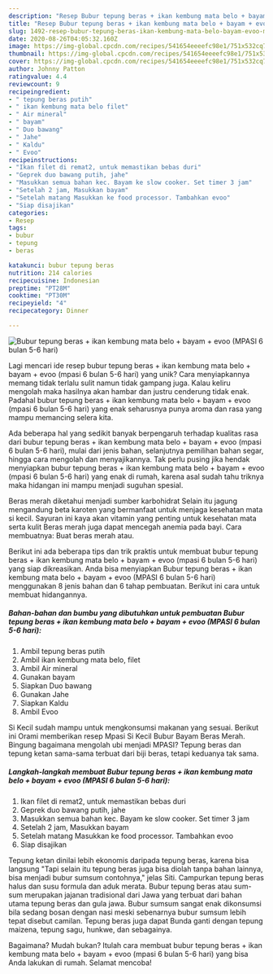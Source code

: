 ```yaml
---
description: "Resep Bubur tepung beras + ikan kembung mata belo + bayam + evoo (MPASI 6 bulan 5-6 hari), Lezat Sekali"
title: "Resep Bubur tepung beras + ikan kembung mata belo + bayam + evoo (MPASI 6 bulan 5-6 hari), Lezat Sekali"
slug: 1492-resep-bubur-tepung-beras-ikan-kembung-mata-belo-bayam-evoo-mpasi-6-bulan-5-6-hari-lezat-sekali
date: 2020-08-26T04:05:32.160Z
image: https://img-global.cpcdn.com/recipes/541654eeeefc98e1/751x532cq70/bubur-tepung-beras-ikan-kembung-mata-belo-bayam-evoo-mpasi-6-bulan-5-6-hari-foto-resep-utama.jpg
thumbnail: https://img-global.cpcdn.com/recipes/541654eeeefc98e1/751x532cq70/bubur-tepung-beras-ikan-kembung-mata-belo-bayam-evoo-mpasi-6-bulan-5-6-hari-foto-resep-utama.jpg
cover: https://img-global.cpcdn.com/recipes/541654eeeefc98e1/751x532cq70/bubur-tepung-beras-ikan-kembung-mata-belo-bayam-evoo-mpasi-6-bulan-5-6-hari-foto-resep-utama.jpg
author: Johnny Patton
ratingvalue: 4.4
reviewcount: 9
recipeingredient:
- " tepung beras putih"
- " ikan kembung mata belo filet"
- " Air mineral"
- " bayam"
- " Duo bawang"
- " Jahe"
- " Kaldu"
- " Evoo"
recipeinstructions:
- "Ikan filet di remat2, untuk memastikan bebas duri"
- "Geprek duo bawang putih, jahe"
- "Masukkan semua bahan kec. Bayam ke slow cooker. Set timer 3 jam"
- "Setelah 2 jam, Masukkan bayam"
- "Setelah matang Masukkan ke food processor. Tambahkan evoo"
- "Siap disajikan"
categories:
- Resep
tags:
- bubur
- tepung
- beras

katakunci: bubur tepung beras 
nutrition: 214 calories
recipecuisine: Indonesian
preptime: "PT28M"
cooktime: "PT30M"
recipeyield: "4"
recipecategory: Dinner

---
```



![Bubur tepung beras + ikan kembung mata belo + bayam + evoo (MPASI 6 bulan 5-6 hari)](https://img-global.cpcdn.com/recipes/541654eeeefc98e1/751x532cq70/bubur-tepung-beras-ikan-kembung-mata-belo-bayam-evoo-mpasi-6-bulan-5-6-hari-foto-resep-utama.jpg)

Lagi mencari ide resep bubur tepung beras + ikan kembung mata belo + bayam + evoo (mpasi 6 bulan 5-6 hari) yang unik? Cara menyiapkannya memang tidak terlalu sulit namun tidak gampang juga. Kalau keliru mengolah maka hasilnya akan hambar dan justru cenderung tidak enak. Padahal bubur tepung beras + ikan kembung mata belo + bayam + evoo (mpasi 6 bulan 5-6 hari) yang enak seharusnya punya aroma dan rasa yang mampu memancing selera kita.

Ada beberapa hal yang sedikit banyak berpengaruh terhadap kualitas rasa dari bubur tepung beras + ikan kembung mata belo + bayam + evoo (mpasi 6 bulan 5-6 hari), mulai dari jenis bahan, selanjutnya pemilihan bahan segar, hingga cara mengolah dan menyajikannya. Tak perlu pusing jika hendak menyiapkan bubur tepung beras + ikan kembung mata belo + bayam + evoo (mpasi 6 bulan 5-6 hari) yang enak di rumah, karena asal sudah tahu triknya maka hidangan ini mampu menjadi suguhan spesial.

Beras merah diketahui menjadi sumber karbohidrat Selain itu jagung mengandung beta karoten yang bermanfaat untuk menjaga kesehatan mata si kecil. Sayuran ini kaya akan vitamin yang penting untuk kesehatan mata serta kulit Beras merah juga dapat mencegah anemia pada bayi. Cara membuatnya: Buat beras merah atau.


Berikut ini ada beberapa tips dan trik praktis untuk membuat bubur tepung beras + ikan kembung mata belo + bayam + evoo (mpasi 6 bulan 5-6 hari) yang siap dikreasikan. Anda bisa menyiapkan Bubur tepung beras + ikan kembung mata belo + bayam + evoo (MPASI 6 bulan 5-6 hari) menggunakan 8 jenis bahan dan 6 tahap pembuatan. Berikut ini cara untuk membuat hidangannya.

<!--inarticleads1-->

##### Bahan-bahan dan bumbu yang dibutuhkan untuk pembuatan Bubur tepung beras + ikan kembung mata belo + bayam + evoo (MPASI 6 bulan 5-6 hari):

1. Ambil  tepung beras putih
1. Ambil  ikan kembung mata belo, filet
1. Ambil  Air mineral
1. Gunakan  bayam
1. Siapkan  Duo bawang
1. Gunakan  Jahe
1. Siapkan  Kaldu
1. Ambil  Evoo


Si Kecil sudah mampu untuk mengkonsumsi makanan yang sesuai. Berikut ini Orami memberikan resep Mpasi Si Kecil Bubur Bayam Beras Merah. Bingung bagaimana mengolah ubi menjadi MPASI? Tepung beras dan tepung ketan sama-sama terbuat dari biji beras, tetapi keduanya tak sama. 

<!--inarticleads2-->

##### Langkah-langkah membuat Bubur tepung beras + ikan kembung mata belo + bayam + evoo (MPASI 6 bulan 5-6 hari):

1. Ikan filet di remat2, untuk memastikan bebas duri
1. Geprek duo bawang putih, jahe
1. Masukkan semua bahan kec. Bayam ke slow cooker. Set timer 3 jam
1. Setelah 2 jam, Masukkan bayam
1. Setelah matang Masukkan ke food processor. Tambahkan evoo
1. Siap disajikan


Tepung ketan dinilai lebih ekonomis daripada tepung beras, karena bisa langsung &#34;Tapi selain itu tepung beras juga bisa diolah tanpa bahan lainnya, bisa menjadi bubur sumsum contohnya,&#34; jelas Siti. Campurkan tepung beras halus dan susu formula dan aduk merata. Bubur tepung beras atau sum-sum merupakan jajanan tradisional dari Jawa yang terbuat dari bahan utama tepung beras dan gula jawa. Bubur sumsum sangat enak dikonsumsi bila sedang bosan dengan nasi meski sebenarnya bubur sumsum lebih tepat disebut camilan. Tepung beras juga dapat Bunda ganti dengan tepung maizena, tepung sagu, hunkwe, dan sebagainya. 

Bagaimana? Mudah bukan? Itulah cara membuat bubur tepung beras + ikan kembung mata belo + bayam + evoo (mpasi 6 bulan 5-6 hari) yang bisa Anda lakukan di rumah. Selamat mencoba!
